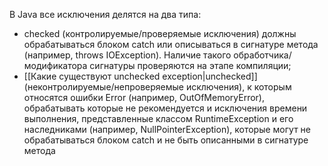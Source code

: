 В Java все исключения делятся на два типа:
- checked (контролируемые/проверяемые исключения) должны обрабатываться блоком catch или описываться в сигнатуре метода (например, throws IOException). Наличие такого обработчика/модификатора сигнатуры проверяются на этапе компиляции;
- [[Какие существуют unchecked exception|unchecked]] (неконтролируемые/непроверяемые исключения), к которым относятся ошибки Error (например, OutOfMemoryError), обрабатывать которые не рекомендуется и исключения времени выполнения, представленные классом RuntimeException и его наследниками (например, NullPointerException), которые могут не обрабатываться блоком catch и не быть описанными в сигнатуре метода